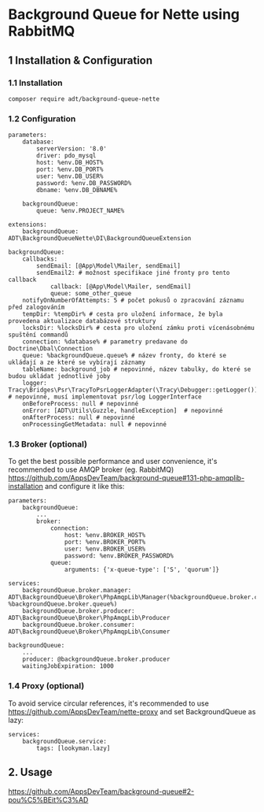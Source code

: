 # Background Queue for Nette using RabbitMQ

## 1 Installation & Configuration

### 1.1 Installation

```
composer require adt/background-queue-nette
```

### 1.2 Configuration

```neon
parameters:
	database:
		serverVersion: '8.0'
		driver: pdo_mysql
		host: %env.DB_HOST%
		port: %env.DB_PORT%
		user: %env.DB_USER%
		password: %env.DB_PASSWORD%
		dbname: %env.DB_DBNAME%

	backgroundQueue:
		queue: %env.PROJECT_NAME%

extensions:
	backgroundQueue: ADT\BackgroundQueueNette\DI\BackgroundQueueExtension

backgroundQueue:
	callbacks:
		sendEmail: [@App\Model\Mailer, sendEmail]
		sendEmail2: # možnost specifikace jiné fronty pro tento callback
			callback: [@App\Model\Mailer, sendEmail]
			queue: some_other_queue
	notifyOnNumberOfAttempts: 5 # počet pokusů o zpracování záznamu před zalogováním
	tempDir: %tempDir% # cesta pro uložení informace, že byla provedena aktualizace databázové struktury
	locksDir: %locksDir% # cesta pro uložení zámku proti vícenásobnému spuštění commandů
	connection: %database% # parametry predavane do Doctrine\Dbal\Connection
	queue: %backgroundQueue.queue% # název fronty, do které se ukládají a ze které se vybírají záznamy
	tableName: background_job # nepovinné, název tabulky, do které se budou ukládat jednotlivé joby
	logger: Tracy\Bridges\Psr\TracyToPsrLoggerAdapter(\Tracy\Debugger::getLogger()) # nepovinné, musí implementovat psr/log LoggerInterface
	onBeforeProcess: null # nepovinné
	onError: [ADT\Utils\Guzzle, handleException]  # nepovinné
	onAfterProcess: null # nepovinné
	onProcessingGetMetadata: null # nepovinné
```

### 1.3 Broker (optional)

To get the best possible performance and user convenience, it's recommended to use AMQP broker (eg. RabbitMQ) https://github.com/AppsDevTeam/background-queue#131-php-amqplib-installation and configure it like this:

```neon
parameters:
	backgroundQueue:
		...
		broker:
			connection:
				host: %env.BROKER_HOST%
				port: %env.BROKER_PORT%
				user: %env.BROKER_USER%
				password: %env.BROKER_PASSWORD%
			queue:
				arguments: {'x-queue-type': ['S', 'quorum']} 

services:
	backgroundQueue.broker.manager: ADT\BackgroundQueue\Broker\PhpAmqpLib\Manager(%backgroundQueue.broker.connection%, %backgroundQueue.broker.queue%)
	backgroundQueue.broker.producer: ADT\BackgroundQueue\Broker\PhpAmqpLib\Producer
	backgroundQueue.broker.consumer: ADT\BackgroundQueue\Broker\PhpAmqpLib\Consumer

backgroundQueue:
	...
	producer: @backgroundQueue.broker.producer
	waitingJobExpiration: 1000
```

### 1.4 Proxy (optional)

To avoid service circular references, it's recommended to use https://github.com/AppsDevTeam/nette-proxy and set BackgroundQueue as lazy:

```
services:
	backgroundQueue.service:
		tags: [lookyman.lazy]
```

## 2. Usage

https://github.com/AppsDevTeam/background-queue#2-pou%C5%BEit%C3%AD
